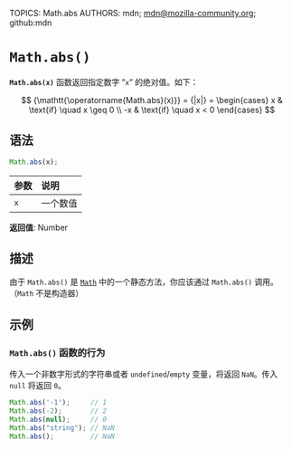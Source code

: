 TOPICS: Math.abs
AUTHORS: mdn; mdn@mozilla-community.org; github:mdn

# `Math.abs()`

**`Math.abs(x)`** 函数返回指定数字 “`x`“ 的绝对值。如下：

$$
{\mathtt{\operatorname{Math.abs}(x)}} = {|x|}
= \begin{cases} x & \text{if} \quad x \geq 0 \\ -x & \text{if} \quad x < 0 \end{cases}
$$

## 语法

```javascript
Math.abs(x);
```

| 参数 | 说明 |
| :-- | :-- |
| `x` | 一个数值 |

**返回值**: Number

## 描述

由于 `Math.abs()` 是 [`Math`](/zh-hans/webfrontend/Math) 中的一个静态方法，你应该通过 `Math.abs()` 调用。（`Math` 不是构造器）

## 示例

### `Math.abs()` 函数的行为

传入一个非数字形式的字符串或者 `undefined`/`empty` 变量，将返回 `NaN`。传入 `null` 将返回 `0`。

```javascript
Math.abs('-1');     // 1
Math.abs(-2);       // 2
Math.abs(null);     // 0
Math.abs("string"); // NaN
Math.abs();         // NaN
```
